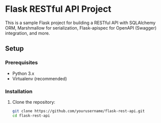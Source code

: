 # Flask RESTful API Project

This is a sample Flask project for building a RESTful API with SQLAlchemy ORM, Marshmallow for serialization, Flask-apispec for OpenAPI (Swagger) integration, and more.

## Setup

### Prerequisites

- Python 3.x
- Virtualenv (recommended)

### Installation

1. Clone the repository:
   ```bash
   git clone https://github.com/yourusername/flask-rest-api.git
   cd flask-rest-api
